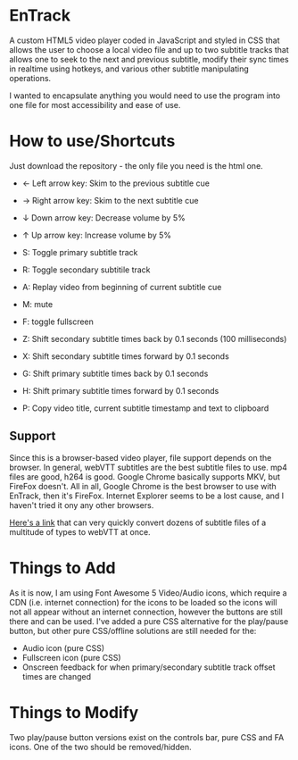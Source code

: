 # EnTrack
A custom HTML5 video player coded in JavaScript and styled in CSS that allows the user to choose a local video file and up to two subtitle tracks that allows one to seek to the next and previous subtitle, modify their sync times in realtime using hotkeys, and various other subtitle manipulating operations.

I wanted to encapsulate anything you would need to use the program into one file for most accessibility and ease of use.

# How to use/Shortcuts
Just download the repository - the only file you need is the html one.

* ← Left arrow key: Skim to the previous subtitle cue
* → Right arrow key: Skim to the next subtitle cue
* ↓ Down arrow key:     Decrease volume by 5%
* ↑ Up arrow key:       Increase volume by 5%

* S: Toggle primary subtitle track
* R: Toggle secondary subtitile track
* A: Replay video from beginning of current subtitle cue
* M: mute
* F: toggle fullscreen
* Z: Shift secondary subtitle times back by 0.1 seconds (100 milliseconds)
* X: Shift secondary subtitle times forward by 0.1 seconds
* G: Shift primary subtitle times back by 0.1 seconds
* H: Shift primary subtitle times forward by 0.1 seconds
* P: Copy video title, current subtitle timestamp and text to clipboard

## Support
Since this is a browser-based video player, file support depends on the browser. 
In general, webVTT subtitles are the best subtitle files to use. mp4 files are good, h264 is good. Google Chrome basically supports MKV, but FireFox doesn't. All in all, Google Chrome is the best browser to use with EnTrack, then it's FireFox. Internet Explorer seems to be a lost cause, and I haven't tried it ony any other browsers.

[Here's a link](https://subtitletools.com/convert-to-vtt-online) that can very quickly convert dozens of subtitle files of a multitude of types to webVTT at once.

# Things to Add
As it is now, I am using Font Awesome 5 Video/Audio icons, which require a CDN (i.e. internet connection) for the icons to be loaded so the icons will not all appear without an internet connection, however the buttons are still there and can be used.
I've added a pure CSS alternative for the play/pause button, but other pure CSS/offline solutions are still needed for the:
* Audio icon (pure CSS)
* Fullscreen icon (pure CSS)
* Onscreen feedback for when primary/secondary subtitle track offset times are changed

# Things to Modify
Two play/pause button versions exist on the controls bar, pure CSS and FA icons. One of the two should be removed/hidden.
